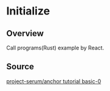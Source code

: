 # Initialize
## Overview
Call programs(Rust) example by React.

## Source
[project-serum/anchor tutorial basic-0](https://github.com/project-serum/anchor/tree/master/examples/tutorial/basic-0)
